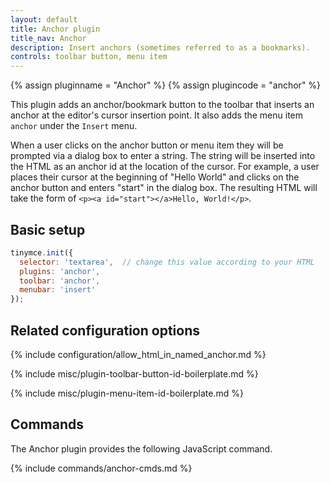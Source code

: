 ```yaml
---
layout: default
title: Anchor plugin
title_nav: Anchor
description: Insert anchors (sometimes referred to as a bookmarks).
controls: toolbar button, menu item
---
```


{% assign pluginname = "Anchor" %}
{% assign plugincode = "anchor" %}

This plugin adds an anchor/bookmark button to the toolbar that inserts an anchor at the editor's cursor insertion point. It also adds the menu item `anchor` under the `Insert` menu.

When a user clicks on the anchor button or menu item they will be prompted via a dialog box to enter a string. The string will be inserted into the HTML as an anchor id at the location of the cursor. For example, a user places their cursor at the beginning of "Hello World" and clicks on the anchor button and enters "start" in the dialog box. The resulting HTML will take the form of `<p><a id="start"></a>Hello, World!</p>`.

## Basic setup

```js
tinymce.init({
  selector: 'textarea',  // change this value according to your HTML
  plugins: 'anchor',
  toolbar: 'anchor',
  menubar: 'insert'
});
```

## Related configuration options

{% include configuration/allow_html_in_named_anchor.md %}

{% include misc/plugin-toolbar-button-id-boilerplate.md %}

{% include misc/plugin-menu-item-id-boilerplate.md %}

## Commands

The Anchor plugin provides the following JavaScript command.

{% include commands/anchor-cmds.md %}